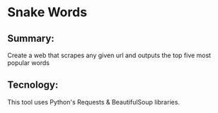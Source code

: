 # Snake Words

## Summary:
Create a web that scrapes any given url and outputs the top five most popular words

## Tecnology:
This tool uses Python's Requests & BeautifulSoup libraries.

